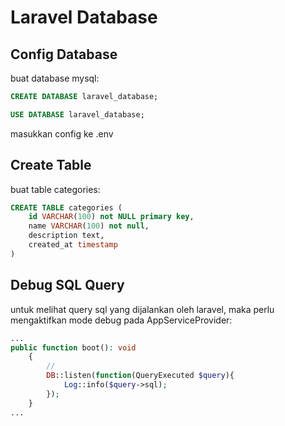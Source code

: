 # Laravel Database

## Config Database 
buat database mysql:
```sql
CREATE DATABASE laravel_database;

USE DATABASE laravel_database;
```
masukkan config ke .env

## Create Table
buat table categories:
```sql
CREATE TABLE categories (
    id VARCHAR(100) not NULL primary key,
    name VARCHAR(100) not null,
    description text,
    created_at timestamp
)
```

## Debug SQL Query
untuk melihat query sql yang dijalankan oleh laravel, maka perlu mengaktifkan mode debug pada AppServiceProvider:
```php
...
public function boot(): void
    {
        //
        DB::listen(function(QueryExecuted $query){
            Log::info($query->sql);
        });
    }
...
```
